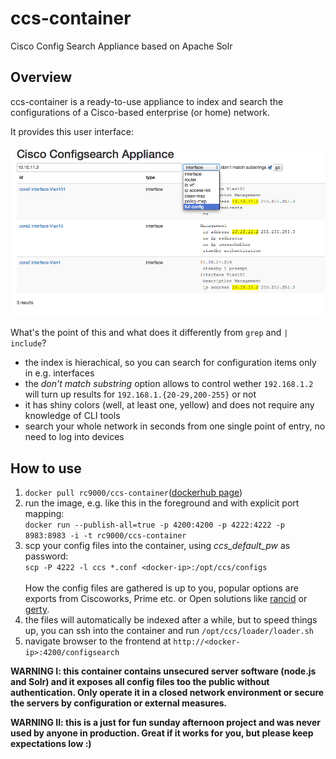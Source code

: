 # ccs-container
Cisco Config Search Appliance based on Apache Solr

## Overview
ccs-container is a ready-to-use appliance to index and search the configurations of a Cisco-based enterprise (or home) network. 

It provides this user interface:

![Screenshot](https://raw.githubusercontent.com/rc9000/ccs-container/master/doc/img/screenshot.png "Screenshot")

What's the point of this and what does it differently from `grep` and `| include`? 

 * the index is hierachical, so you can search for configuration items only in e.g. interfaces 
 * the *don't match substring* option allows to control wether `192.168.1.2` will turn up results for `192.168.1.{20-29,200-255}` or not
 * it has shiny colors (well, at least one, yellow) and does not require any knowledge of CLI tools
 * search your whole network in seconds from one single point of entry, no need to log into devices

## How to use

 1. `docker pull rc9000/ccs-container`([dockerhub page](https://registry.hub.docker.com/u/rc9000/ccs-container/))<br>
 2. run the image, e.g. like this in the foreground and with explicit port mapping:<br> `docker run --publish-all=true -p 4200:4200 -p 4222:4222 -p 8983:8983 -i -t rc9000/ccs-container`<br>
 3. scp your config files into the container, using *ccs_default_pw* as password:<br> `scp -P 4222 -l ccs *.conf <docker-ip>:/opt/ccs/configs`<br><br>How the config files are gathered is up to you, popular options are exports from Ciscoworks, Prime etc. or Open solutions like [rancid](http://www.shrubbery.net/rancid/) or [gerty](https://github.com/ssinyagin/gerty).<br>
 4. the files will automatically be indexed after a while, but to speed things up, you can ssh into the container and run `/opt/ccs/loader/loader.sh`<br>
 5. navigate browser to the frontend at `http://<docker-ip>:4200/configsearch`
 
__WARNING I: this container contains unsecured server software (node.js and Solr) and it exposes all config files too the public without authentication. Only operate it in a closed network environment or secure the servers by configuration or external measures.__

__WARNING II: this is a just for fun sunday afternoon project and was never used by anyone in production. Great if it works for you, but please keep expectations low :)__




 
 
